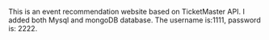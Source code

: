 This is an event recommendation website based on TicketMaster API.
I added both Mysql and mongoDB database.
The username is:1111, password is: 2222.
